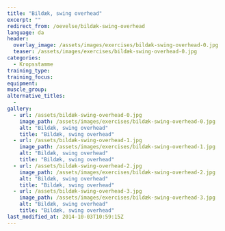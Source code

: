 ```yaml
---
title: "Bildæk, swing overhead"
excerpt: ""
redirect_from: /oevelse/bildæk-swing-overhead
language: da
header:
  overlay_image: /assets/images/exercises/bildæk-swing-overhead-0.jpg
  teaser: /assets/images/exercises/bildæk-swing-overhead-0.jpg
categories:
  - Kropsstamme
training_type: 
training_focus: 
equipment:
muscle_group:
alternative_titles:
  - 
gallery:
  - url: /assets/bildæk-swing-overhead-0.jpg
    image_path: /assets/images/exercises/bildæk-swing-overhead-0.jpg
    alt: "Bildæk, swing overhead"
    title: "Bildæk, swing overhead"
  - url: /assets/bildæk-swing-overhead-1.jpg
    image_path: /assets/images/exercises/bildæk-swing-overhead-1.jpg
    alt: "Bildæk, swing overhead"
    title: "Bildæk, swing overhead"
  - url: /assets/bildæk-swing-overhead-2.jpg
    image_path: /assets/images/exercises/bildæk-swing-overhead-2.jpg
    alt: "Bildæk, swing overhead"
    title: "Bildæk, swing overhead"
  - url: /assets/bildæk-swing-overhead-3.jpg
    image_path: /assets/images/exercises/bildæk-swing-overhead-3.jpg
    alt: "Bildæk, swing overhead"
    title: "Bildæk, swing overhead"
last_modified_at: 2014-10-03T10:59:15Z
---
```



